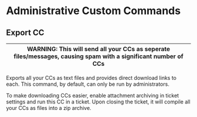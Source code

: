 # Administrative Custom Commands

## Export CC

| WARNING: This will send all your CCs as seperate files/messages, causing spam with a significant number of CCs
| --- |

Exports all your CCs as text files and provides direct download links to each.
This command, by default, can only be run by administrators.

To make downloading CCs easier, enable attachment archiving in ticket settings and run this CC in a ticket.
Upon closing the ticket, it will compile all your CCs as files into a zip archive.

